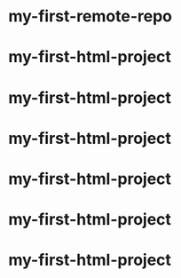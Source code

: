 # my-first-remote-repo
# my-first-html-project
# my-first-html-project
# my-first-html-project
# my-first-html-project
# my-first-html-project
# my-first-html-project
